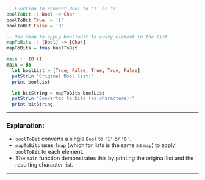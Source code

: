 

```haskell
-- Function to convert Bool to '1' or '0'
boolToBit :: Bool -> Char
boolToBit True  = '1'
boolToBit False = '0'

-- Use fmap to apply boolToBit to every element in the list
mapToBits :: [Bool] -> [Char]
mapToBits = fmap boolToBit

main :: IO ()
main = do
  let boolList = [True, False, True, True, False]
  putStrLn "Original Bool list:"
  print boolList

  let bitString = mapToBits boolList
  putStrLn "Converted to bits (as characters):"
  print bitString
```

---

### Explanation:

* `boolToBit` converts a single `Bool` to `'1'` or `'0'`.
* `mapToBits` uses `fmap` (which for lists is the same as `map`) to apply `boolToBit` to each element.
* The `main` function demonstrates this by printing the original list and the resulting character list.

---

